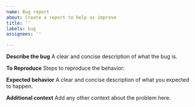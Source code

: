 ```yaml
---
name: Bug report
about: Create a report to help us improve
title: ''
labels: bug
assignees: ''

---
```


**Describe the bug**
A clear and concise description of what the bug is.

**To Reproduce**
Steps to reproduce the behavior:


**Expected behavior**
A clear and concise description of what you expected to happen.


**Additional context**
Add any other context about the problem here.
